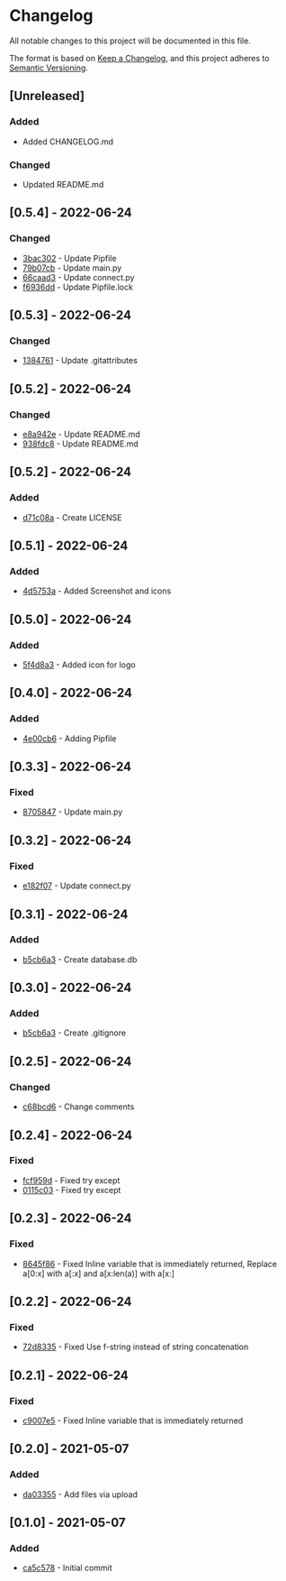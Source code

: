 # Changelog

All notable changes to this project will be documented in this file.

The format is based on [Keep a Changelog](https://keepachangelog.com/en/1.0.0/),
and this project adheres to [Semantic Versioning](https://semver.org/spec/v2.0.0.html).

## [Unreleased]

### Added 

- Added CHANGELOG.md

### Changed

- Updated README.md

## [0.5.4] - 2022-06-24

### Changed

- [3bac302](https://github.com/KarthikUdyawar/ToDo-planner/commit/3bac302) - Update Pipfile
- [79b07cb](https://github.com/KarthikUdyawar/ToDo-planner/commit/79b07cb) - Update main.py
- [66caad3](https://github.com/KarthikUdyawar/ToDo-planner/commit/66caad3) - Update connect.py
- [f6936dd](https://github.com/KarthikUdyawar/ToDo-planner/commit/1384761) - Update Pipfile.lock

## [0.5.3] - 2022-06-24

### Changed

- [1384761](https://github.com/KarthikUdyawar/ToDo-planner/commit/1384761) - Update .gitattributes

## [0.5.2] - 2022-06-24

### Changed

- [e8a942e](https://github.com/KarthikUdyawar/ToDo-planner/commit/e8a942e) - Update README.md
- [938fdc8](https://github.com/KarthikUdyawar/ToDo-planner/commit/938fdc8) - Update README.md

## [0.5.2] - 2022-06-24

### Added

- [d71c08a](https://github.com/KarthikUdyawar/ToDo-planner/commit/d71c08a) - Create LICENSE

## [0.5.1] - 2022-06-24

### Added

- [4d5753a](https://github.com/KarthikUdyawar/ToDo-planner/commit/4d5753a) - Added Screenshot and icons

## [0.5.0] - 2022-06-24

### Added

- [5f4d8a3](https://github.com/KarthikUdyawar/ToDo-planner/commit/5f4d8a3) - Added icon for logo

## [0.4.0] - 2022-06-24

### Added

- [4e00cb6](https://github.com/KarthikUdyawar/ToDo-planner/commit/4e00cb6) - Adding Pipfile

## [0.3.3] - 2022-06-24

### Fixed

- [8705847](https://github.com/KarthikUdyawar/ToDo-planner/commit/8705847) - Update main.py

## [0.3.2] - 2022-06-24

### Fixed

- [e182f07](https://github.com/KarthikUdyawar/ToDo-planner/commit/e182f07) - Update connect.py

## [0.3.1] - 2022-06-24

### Added

- [b5cb6a3](https://github.com/KarthikUdyawar/ToDo-planner/commit/b5cb6a3) - Create database.db

## [0.3.0] - 2022-06-24

### Added

- [b5cb6a3](https://github.com/KarthikUdyawar/ToDo-planner/commit/b5cb6a3) - Create .gitignore

## [0.2.5] - 2022-06-24

### Changed

- [c68bcd6](https://github.com/KarthikUdyawar/ToDo-planner/commit/c68bcd6) - Change comments

## [0.2.4] - 2022-06-24

### Fixed

- [fcf959d](https://github.com/KarthikUdyawar/ToDo-planner/commit/fcf959d) - Fixed try except
- [0115c03](https://github.com/KarthikUdyawar/ToDo-planner/commit/0115c03) - Fixed try except

## [0.2.3] - 2022-06-24

### Fixed

- [8645f86](https://github.com/KarthikUdyawar/ToDo-planner/commit/8645f86) - Fixed Inline variable that is immediately returned, Replace a[0:x] with a[:x] and a[x:len(a)] with a[x:]

## [0.2.2] - 2022-06-24

### Fixed

- [72d8335](https://github.com/KarthikUdyawar/ToDo-planner/commit/72d8335) - Fixed Use f-string instead of string concatenation

## [0.2.1] - 2022-06-24

### Fixed

- [c9007e5](https://github.com/KarthikUdyawar/ToDo-planner/commit/c9007e5) - Fixed Inline variable that is immediately returned

## [0.2.0] - 2021-05-07

### Added

- [da03355](https://github.com/KarthikUdyawar/ToDo-planner/commit/da03355) - Add files via upload

## [0.1.0] - 2021-05-07

### Added

- [ca5c578](https://github.com/KarthikUdyawar/ToDo-planner/commit/ca5c578) - Initial commit

